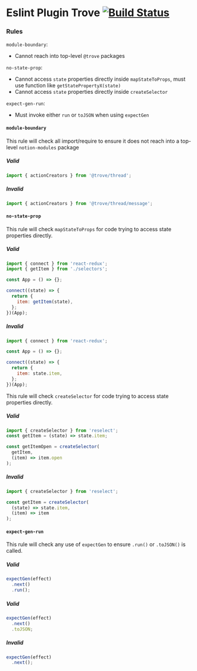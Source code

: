 Eslint Plugin Trove [![Build Status](https://travis-ci.org/notion/eslint-plugin-trove.svg?branch=master)](https://travis-ci.org/notion/eslint-plugin-trove)
===================

### Rules

`module-boundary`:
* Cannot reach into top-level `@trove` packages

`no-state-prop`:
* Cannot access `state` properties directly inside `mapStateToProps`, must use function like `getStatePropertyX(state)`
* Cannot access `state` properties directly inside `createSelector`

`expect-gen-run`:
* Must invoke either `run` or `toJSON` when using `expectGen`

#### `module-boundary`

This rule will check all import/require to ensure it does not reach into a top-level `notion-modules` package

##### Valid

```js
import { actionCreators } from '@trove/thread';
```

##### Invalid

```js
import { actionCreators } from '@trove/thread/message';
```

#### `no-state-prop`

This rule will check `mapStateToProps` for code trying to access state properties directly.

##### Valid

```js
import { connect } from 'react-redux';
import { getItem } from './selectors';

const App = () => {};

connect((state) => {
  return {
    item: getItem(state),
  };
})(App);
```

##### Invalid

```js
import { connect } from 'react-redux';

const App = () => {};

connect((state) => {
  return {
    item: state.item,
  };
})(App);
```

This rule will check `createSelector` for code trying to access state properties directly.

##### Valid

```js
import { createSelector } from 'reselect';
const getItem = (state) => state.item;

const getItemOpen = createSelector(
  getItem,
  (item) => item.open
);
```

##### Invalid

```js
import { createSelector } from 'reselect';

const getItem = createSelector(
  (state) => state.item,
  (item) => item
);
```

#### `expect-gen-run`

This rule will check any use of `expectGen` to ensure `.run()` or `.toJSON()` is called.

##### Valid

```js
expectGen(effect)
  .next()
  .run();
```

##### Valid

```js
expectGen(effect)
  .next()
  .toJSON;
```

##### Invalid

```js
expectGen(effect)
  .next();
```


